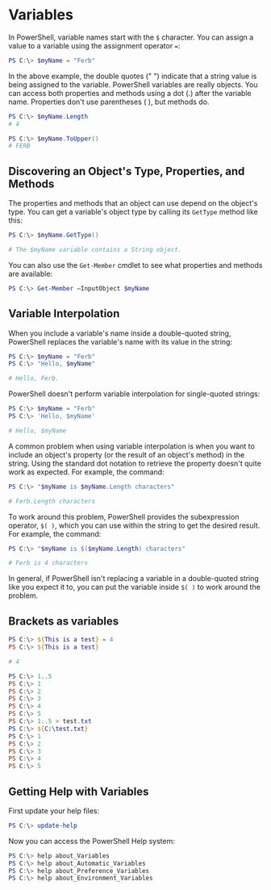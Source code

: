 # Variables

In PowerShell, variable names start with the `$` character. You can assign a value to a variable using the assignment operator `=`:

```powershell
PS C:\> $myName = "Ferb"
```

In the above example, the double quotes (" ") indicate that a string value is being assigned to the variable. PowerShell variables are really objects. You can access both properties and methods using a dot (.) after the variable name. Properties don't use parentheses ( ), but methods do.

```powershell
PS C:\> $myName.Length
# 4

PS C:\> $myName.ToUpper()
# FERB
```

## Discovering an Object's Type, Properties, and Methods

The properties and methods that an object can use depend on the object's type. You can get a variable's object type by calling its `GetType` method like this:

```powershell
PS C:\> $myName.GetType()

# The $myName variable contains a String object.
````

You can also use the `Get-Member` cmdlet to see what properties and methods are available:

```powershell
PS C:\> Get-Member –InputObject $myName
```

## Variable Interpolation

When you include a variable's name inside a double-quoted string, PowerShell replaces the variable's name with its value in the string:

```powershell
PS C:\> $myName = "Ferb"
PS C:\> "Hello, $myName"

# Hello, Ferb.
```

PowerShell doesn't perform variable interpolation for single-quoted strings:

```powershell
PS C:\> $myName = "Ferb"
PS C:\> 'Hello, $myName'

# Hello, $myName
```

A common problem when using variable interpolation is when you want to include an object's property (or the result of an object's method) in the string. Using the standard dot notation to retrieve the property doesn't quite work as expected. For example, the command:

```powershell
PS C:\> "$myName is $myName.Length characters"

# Ferb.Length characters
```

To work around this problem, PowerShell provides the subexpression operator, `$( )`, which you can use within the string to get the desired result. For example, the command:

```powershell
PS C:\> "$myName is $($myName.Length) characters"

# Ferb is 4 characters
```

In general, if PowerShell isn't replacing a variable in a double-quoted string like you expect it to, you can put the variable inside `$( )` to work around the problem.

## Brackets as variables

```powershell
PS C:\> ${This is a test} = 4
PS C:\> ${This is a test}

# 4
```

```powershell
PS C:\> 1..5
PS C:\> 1
PS C:\> 2
PS C:\> 3
PS C:\> 4
PS C:\> 5
PS C:\> 1..5 > test.txt
PS C:\> ${C:\test.txt}
PS C:\> 1
PS C:\> 2
PS C:\> 3
PS C:\> 4
PS C:\> 5
```

## Getting Help with Variables

First update your help files:

```powershell
PS C:\> update-help
```

Now you can access the PowerShell Help system:

```powershell
PS C:\> help about_Variables
PS C:\> help about_Automatic_Variables
PS C:\> help about_Preference_Variables
PS C:\> help about_Environment_Variables
```